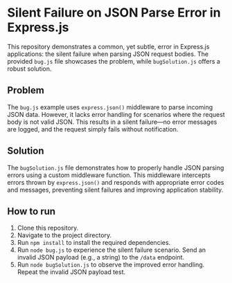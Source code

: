 # Silent Failure on JSON Parse Error in Express.js
This repository demonstrates a common, yet subtle, error in Express.js applications: the silent failure when parsing JSON request bodies.  The provided `bug.js` file showcases the problem, while `bugSolution.js` offers a robust solution.

## Problem
The `bug.js` example uses `express.json()` middleware to parse incoming JSON data. However, it lacks error handling for scenarios where the request body is not valid JSON.  This results in a silent failure—no error messages are logged, and the request simply fails without notification.

## Solution
The `bugSolution.js` file demonstrates how to properly handle JSON parsing errors using a custom middleware function. This middleware intercepts errors thrown by `express.json()` and responds with appropriate error codes and messages, preventing silent failures and improving application stability.

## How to run
1. Clone this repository.
2. Navigate to the project directory.
3. Run `npm install` to install the required dependencies.
4. Run `node bug.js` to experience the silent failure scenario.  Send an invalid JSON payload (e.g., a string) to the `/data` endpoint.
5. Run `node bugSolution.js` to observe the improved error handling.  Repeat the invalid JSON payload test.